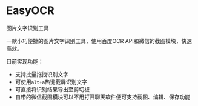 # EasyOCR
图片文字识别工具

一款小巧便捷的图片文字识别工具，使用百度OCR API和微信的截图模块，快速高效。

目前实现功能：

+ 支持批量拖拽识别文字
+ 可使用`alt+a`热键截屏识别文字
+ 可直接将识别结果导出至剪切板
+ 自带的微信截图模块可以不用打开聊天软件便可支持截图、编辑、保存功能

